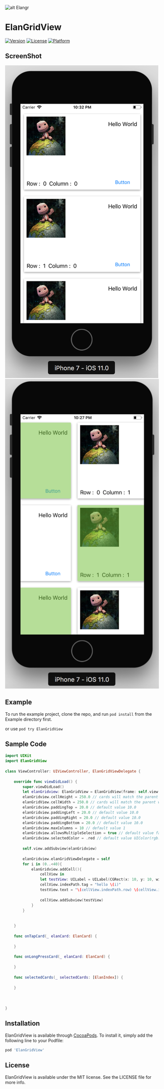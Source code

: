 
![alt Elangr](http://elangr.com/images/logo-body.svg)


# ElanGridView

[![Version](https://img.shields.io/cocoapods/v/ElanGridView.svg?style=flat)](http://cocoapods.org/pods/ElanGridView)
[![License](https://img.shields.io/cocoapods/l/ElanGridView.svg?style=flat)](http://cocoapods.org/pods/ElanGridView)
[![Platform](https://img.shields.io/cocoapods/p/ElanGridView.svg?style=flat)](http://cocoapods.org/pods/ElanGridView)


## ScreenShot

![Kiku](ScreenShot/ElanGridView.png)
![Kiku](ScreenShot/MultiSelection.png)

## Example

To run the example project, clone the repo, and run `pod install` from the Example directory first.

or use `pod try ElanGridView`

## Sample Code

```swift
import UIKit
import ElanGridView

class ViewController: UIViewController, ElanGridViewDelegate {

    override func viewDidLoad() {
        super.viewDidLoad()
        let elanGridview: ElanGridView = ElanGridView(frame: self.view.frame)
        elanGridview.cellHeight = 250.0 // cards will match the parent height if cellHeight is not set or set to 0.0
        elanGridView.cellWidth = 250.0 // cards will match the parent width if cellWidth is not set or set to 0.0
        elanGridview.paddingTop = 20.0 // default value 10.0
        elanGridview.paddingLeft = 20.0 // default value 10.0
        elanGridview.paddingRight = 20.0 // default value 10.0
        elanGridview.paddingBottom = 20.0 // default value 10.0
        elanGridview.maxColumns = 10 // default value 1
        elanGridview.allowsMultipleSelection = true // default value false
        elanGridview.selectedColor = .red // default value UIColor(rgb: 0x0095ff)

        self.view.addSubview(elanGridview)

        elanGridview.elanGridViewDelegate = self
        for i in (0..<40){
            elanGridview.addCell(){
                cellView in
                let testView: UILabel = UILabel(CGRect(x: 10, y: 10, width: 200, height: 100))
                cellView.indexPath.tag = "hello \(i)"
                testView.text = "\(cellView.indexPath.row) \(cellView.indexPath.column)"

                cellView.addSubview(testView)
            }
        }


    }

    func onTapCard(_ elanCard: ElanCard) {

    }

    func onLongPressCard(_ elanCard: ElanCard) {

    }

    func selectedCards(_ selectedCards: [ElanIndex]) {

    }



}

```

## Installation

ElanGridView is available through [CocoaPods](http://cocoapods.org). To install
it, simply add the following line to your Podfile:

```ruby
pod 'ElanGridView'
```

## License

ElanGridView is available under the MIT license. See the LICENSE file for more info.
